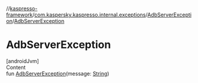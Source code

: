 //[kaspresso-framework](../../index.md)/[com.kaspersky.kaspresso.internal.exceptions](../index.md)/[AdbServerException](index.md)/[AdbServerException](-adb-server-exception.md)



# AdbServerException  
[androidJvm]  
Content  
fun [AdbServerException](-adb-server-exception.md)(message: [String](https://kotlinlang.org/api/latest/jvm/stdlib/kotlin/-string/index.html))  



